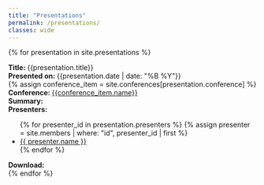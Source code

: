 ```yaml
---
title: "Presentations"
permalink: /presentations/
classes: wide
---
```


<link rel="stylesheet" href="{{ '/assets/css/custom.css' | relative_url }}">

{% for presentation in site.presentations %}
<div class="presentation-list">
<div class="presenation-item">
<b>Title: </b>{{presentation.title}}<br>
<b>Presented on: </b>{{presentation.date | date: "%B %Y"}} <br>
{% assign conference_item = site.conferences[presentation.conference] %}
<b>Conference: </b><a href="{{conference_item.url}}">{{conference_item.name}}</a> <br>
<b>Summary: </b><br>
<b>Presenters: </b><br>
<ul>
{% for presenter_id in presentation.presenters %}
    {% assign presenter = site.members | where: "id", presenter_id | first %}
      <li>
        <a href="{{presenter.url}}">{{ presenter.name }}</a>
      </li>
{% endfor %}
</ul>
<b>Download: </b>
</div>
</div>
{% endfor %}
